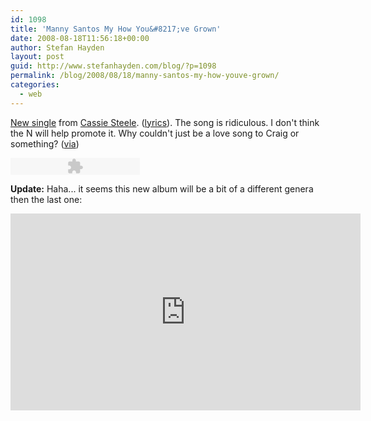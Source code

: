 ```yaml
---
id: 1098
title: 'Manny Santos My How You&#8217;ve Grown'
date: 2008-08-18T11:56:18+00:00
author: Stefan Hayden
layout: post
guid: http://www.stefanhayden.com/blog/?p=1098
permalink: /blog/2008/08/18/manny-santos-my-how-youve-grown/
categories:
  - web
---
```

<a href="http://www.stefanhayden.com/blog/2008/08/18/manny-santos-my-how-youve-grown/">New single</a> from <a href="http://en.wikipedia.org/wiki/Cassie_Steele">Cassie Steele</a>. (<a href="http://www.metrolyrics.com/summer-nights-lyrics-cassie-steele.html">lyrics</a>). The song is ridiculous. I don't think the N will help promote it. Why couldn't just be a love song to Craig or something? (<a href="http://tumblr.sweetheartbeats.com/">via</a>)

<div class="audio_player"><embed type="application/x-shockwave-flash" src="http://itsbedtime.tumblr.com/swf/audio_player.swf?audio_file=http://www.tumblr.com/audio_file/46431050/BtoOI10C5cs3bq8r9tXmUMSN&color=E4E4E4" height="27" width="207" quality="best"></embed></div>

<strong>Update:</strong> Haha... it seems this new album will be a bit of a different genera then the last one:

<iframe width="560" height="315" src="https://www.youtube.com/embed/3simz6FfKUE" title="YouTube video player" frameborder="0" allow="accelerometer; autoplay; clipboard-write; encrypted-media; gyroscope; picture-in-picture" allowfullscreen></iframe>